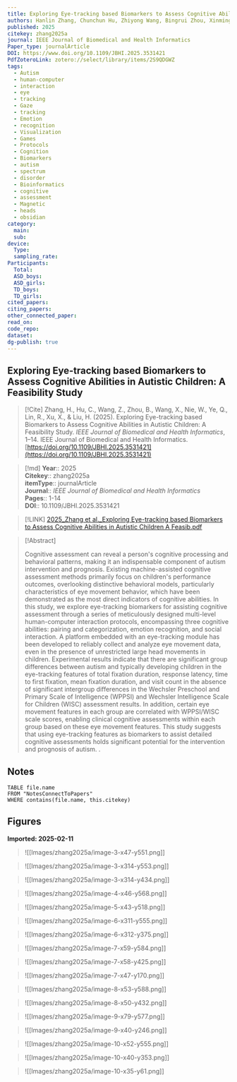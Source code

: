 ```yaml
---
title: Exploring Eye-tracking based Biomarkers to Assess Cognitive Abilities in Autistic Children A Feasibility Study
authors: Hanlin Zhang, Chunchun Hu, Zhiyong Wang, Bingrui Zhou, Xinming Wang, Wei Nie, Qinyi Ye, Ruihan Lin, Xiu Xu, Honghai Liu
published: 2025
citekey: zhang2025a
journal: IEEE Journal of Biomedical and Health Informatics
Paper_type: journalArticle
DOI: https://www.doi.org/10.1109/JBHI.2025.3531421
PdfZoteroLink: zotero://select/library/items/2S9QDGWZ
tags:
  - Autism
  - human-computer
  - interaction
  - eye
  - tracking
  - Gaze
  - tracking
  - Emotion
  - recognition
  - Visualization
  - Games
  - Protocols
  - Cognition
  - Biomarkers
  - autism
  - spectrum
  - disorder
  - Bioinformatics
  - cognitive
  - assessment
  - Magnetic
  - heads
  - obsidian
category:
  main: 
  sub: 
device:
  Type: 
  sampling_rate: 
Participants:
  Total: 
  ASD_boys: 
  ASD_girls: 
  TD_boys: 
  TD_girls: 
cited_papers: 
citing_papers: 
other_connected_paper: 
read_on: 
code_repo: 
dataset: 
dg-publish: true
---
```


## Exploring Eye-tracking based Biomarkers to Assess Cognitive Abilities in Autistic Children: A Feasibility Study

> [!Cite]
> Zhang, H., Hu, C., Wang, Z., Zhou, B., Wang, X., Nie, W., Ye, Q., Lin, R., Xu, X., & Liu, H. (2025). Exploring Eye-tracking based Biomarkers to Assess Cognitive Abilities in Autistic Children: A Feasibility Study. _IEEE Journal of Biomedical and Health Informatics_, 1–14. IEEE Journal of Biomedical and Health Informatics. [https://doi.org/10.1109/JBHI.2025.3531421](https://doi.org/10.1109/JBHI.2025.3531421)


>[!md]
> **Year**:: 2025   
> **Citekey**:: zhang2025a  
> **itemType**:: journalArticle  
> **Journal**:: *IEEE Journal of Biomedical and Health Informatics*   
> **Pages**:: 1-14  
> **DOI**:: 10.1109/JBHI.2025.3531421    

> [!LINK] 
> [2025_Zhang et al._Exploring Eye-tracking based Biomarkers to Assess Cognitive Abilities in Autistic Children A Feasib.pdf](zotero://select/library/items/SZHEFNEU)

> [!Abstract]
>
> Cognitive assessment can reveal a person's cognitive processing and behavioral patterns, making it an indispensable component of autism intervention and prognosis. Existing machine-assisted cognitive assessment methods primarily focus on children's performance outcomes, overlooking distinctive behavioral models, particularly characteristics of eye movement behavior, which have been demonstrated as the most direct indicators of cognitive abilities. In this study, we explore eye-tracking biomarkers for assisting cognitive assessment through a series of meticulously designed multi-level human-computer interaction protocols, encompassing three cognitive abilities: pairing and categorization, emotion recognition, and social interaction. A platform embedded with an eye-tracking module has been developed to reliably collect and analyze eye movement data, even in the presence of unrestricted large head movements in children. Experimental results indicate that there are significant group differences between autism and typically developing children in the eye-tracking features of total fixation duration, response latency, time to first fixation, mean fixation duration, and visit count in the absence of significant intergroup differences in the Wechsler Preschool and Primary Scale of Intelligence (WPPSI) and Wechsler Intelligence Scale for Children (WISC) assessment results. In addition, certain eye movement features in each group are correlated with WPPSI/WISC scale scores, enabling clinical cognitive assessments within each group based on these eye movement features. This study suggests that using eye-tracking features as biomarkers to assist detailed cognitive assessments holds significant potential for the intervention and prognosis of autism.
>.
> 


## Notes

```dataview 
TABLE file.name 
FROM "NotesConnectToPapers" 
WHERE contains(file.name, this.citekey)
```


## Figures

**Imported: 2025-02-11**

> ![[Images/zhang2025a/image-3-x47-y551.png]]

> ![[Images/zhang2025a/image-3-x314-y553.png]]

> ![[Images/zhang2025a/image-3-x314-y434.png]]

> ![[Images/zhang2025a/image-4-x46-y568.png]]

> ![[Images/zhang2025a/image-5-x43-y518.png]]

> ![[Images/zhang2025a/image-6-x311-y555.png]]

> ![[Images/zhang2025a/image-6-x312-y375.png]]

> ![[Images/zhang2025a/image-7-x59-y584.png]]

> ![[Images/zhang2025a/image-7-x58-y425.png]]

> ![[Images/zhang2025a/image-7-x47-y170.png]]

> ![[Images/zhang2025a/image-8-x53-y588.png]]

> ![[Images/zhang2025a/image-8-x50-y432.png]]

> ![[Images/zhang2025a/image-9-x79-y577.png]]

> ![[Images/zhang2025a/image-9-x40-y246.png]]

> ![[Images/zhang2025a/image-10-x52-y555.png]]

> ![[Images/zhang2025a/image-10-x40-y353.png]]

> ![[Images/zhang2025a/image-10-x35-y61.png]]
